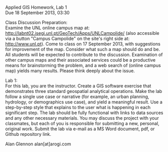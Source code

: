 Applied GIS Homework, Lab 1  
Due 18 September 2013, 03:30  

Class Discussion Preparation:  
Examine the UNL online campus map at: http://labnt02.isegi.unl.pt/GeoTech/Apps/UNLCampolide/ (also accessible via a button "Campus Campolide" on the site's right side at: http://www.unl.pt). Come to class on 17 September 2013, with suggestions for improvement of the map. Consider what such a map should do and be. All students will be expected to contribute to the discussion. Examination of other campus maps and their associated services could be a productive means for brainstorming the problem, and a web search of (online campus map) yields many results. Please think deeply about the issue.  

Lab 1:  
For this lab, you are the instructor. Create a GIS software exercise that demonstrates three standard geospatial analytical operations. Make the lab follow a single use case or narrative (for example, an urban planning, hydrology, or demographics use case), and yield a meaningful result. Use a step-by-step style that explains to the user what is happening in each significant step. The lab should be fully functional with links to data sources and any other necessary materials. You may discuss the project with your classmates, but each of you is responsible for submitting a new, personal, original work. Submit the lab via e-mail as a MS Word document, pdf, or Github repository link.
  
  
Alan Glennon
alan[at]arogi.com
